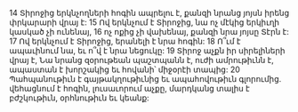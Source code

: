 14 Տիրոջից երկնչողների հոգին ապրելու է, քանզի նրանց յոյսն իրենց փրկարարի վրայ է:
15 Ով երկնչում է Տիրոջից, նա ոչ մէկից երկիւղի կասկած չի ունենայ,
16 ոչ ոքից չի վախենայ, քանզի նրա յոյսը Տէրն է:
17 Ով երկնչում է Տիրոջից, երանելի է նրա հոգին:
18 Ո՞ւմ է ապաւինում նա, եւ ո՞վ է նրա նեցուկը:
19 Տիրոջ աչքն իր սիրելիների վրայ է, Նա նրանց զօրութեան պաշտպանն է, ուժի ամրութիւնն է, ապաստան է խորշակից եւ հովանի՝ միջօրէի տապից:
20 Պահպանութիւն է գայթակղութիւնից եւ ապահովութիւն գլորումից. վեհացնում է հոգին, լուսաւորում աչքը, մարդկանց տալիս է բժշկութիւն, օրհնութիւն եւ կեանք:
